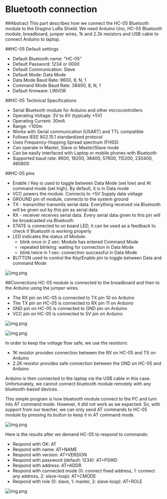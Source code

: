 # Bluetooth connection 

##Abstract 
This part describes how we connect the HC-05 Bluetooth module to the Dragino LoRa Shield. 
We need Arduino Uno, HC-05 Bluetooth module, breadboard, 
jumper wires, 1k and 2.2k resistors and USB cable to connect Arduino to laptop.

   

##HC-05 Default settings
- Default Bluetooth name: "HC-05"
- Default Password: 1234 or 0000
- Default Communication: Slave
- Default Mode: Data Mode
- Data Mode Baud Rate: 9600, 8, N, 1
- Command Mode Baud Rate: 38400, 8, N, 1
- Default firmware: LINVOR

##HC-05 Technical Specifications
- Serial Bluetooth module for Arduino and other microcontrollers
- Operating Voltage: 3V to 6V (typically +5V)
- Operating Current: 30mA
- Range: <100m
- Works with Serial communication (USART) and TTL compatible
- Follows IEEE 802.15.1 standardized protocol
- Uses Frequency-Hopping Spread spectrum (FHSS)
- Can operate in Master, Slave or Master/Slave mode
- Can be easily interfaced with Laptop or mobile phones with Bluetooth
- Supported baud rate: 9600, 19200, 38400, 57600, 115200, 230400, 460800

##HC-05 pins
- Enable / Key is used to toggle between Data Mode (set low) and At command mode (set high). By default, it is in Data mode
- VCC powers the module. Connects to +5V Supply data voltage
- GROUND pin of module, connects to the system ground
- TX - transmitter transmits serial data. Everything received via Bluetooth will be given out by this pin as serial data
- RX - receiver receives serial data. Every serial data given to this pin will be broadcasted via Bluetooth
- STATE is connected to on board LED, it can be used as a feedback to check if Bluetooth is working properly
- LED indicates the status of Module:
    - blink once in 2 sec: Module has entered Command Mode
    - repeated blinking: waiting for connection in Data Mode
    - blink twice in 1 sec: connection successful in Data Mode
- BUTTON used to control the Key/Enable pin to toggle between Data and command Mode

![img.png](./images/BluetoothPins.png)

##Connections 
HC-05 module is connected to the breadboard and then to the Arduino using the jumper wires. 

- The RX pin on HC-05 is connected to TX pin 10 on Arduino
- The TX pin on HC-05 is connected to RX pin 11 on Arduino
- GND pin on HC-05 is connected to GND pin on Arduino
- VCC pin on HC-05 is connected to 5V pin on Arduino
  
![img.png](./images/hc05.png)

![img.png](./images/arduino-wiring.png)


In order to keep the voltage flow safe, we use the resistors:
  - 1K resistor provides connection between the RX on HC-05 and TX on Arduino
  - 2.2K resistor provides safe connection between the GND on HC-05 and Arduino 

Arduino is then connected to the laptop via the USB cable in this case. Unfortunately, we cannot connect bluetooth module remotely with any bluetooth-based devices. 

This simple program is how bluetooth module connect to the PC and turn into AT command mode. However, it did not work as we expected.
So, with support from our teacher, we can only send AT commands to HC-05 module by pressing its button to keep it in AT command mode.

![img.png](./images/hc05-program.png)

Here is the results after we demand HC-05 to respond to commands:
- Respond with OK: AT
- Respond with name: AT+NAME
- Respond with version: AT+VERSION
- Respond with password (default: 1234): AT+PSWD
- Respond with address: AT+ADDR
- Respond with connected mode (0: connect fixed address, 1: connect any address, 2: slave-loop): AT+CMODE
- Respond with role (0: slave, 1: master, 2: slave-loop): AT+ROLE

![img.png](./images/ATcommands.png)